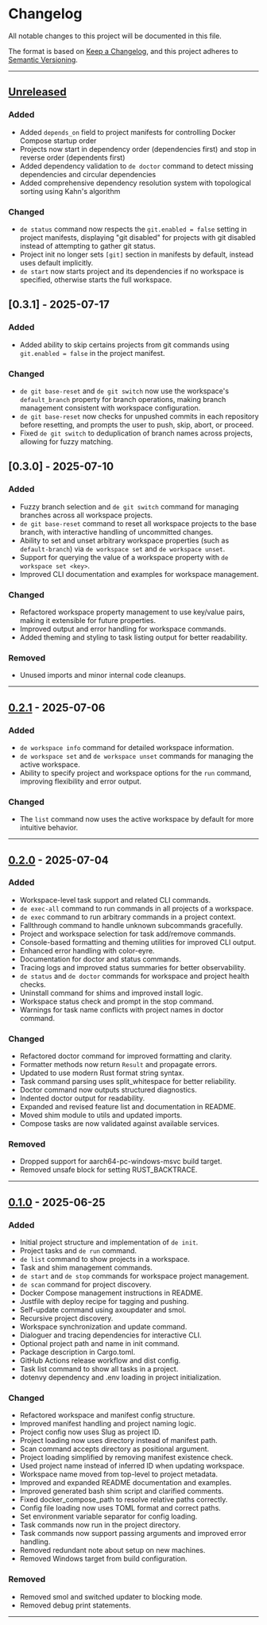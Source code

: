 # Changelog

All notable changes to this project will be documented in this file.

The format is based on [Keep a Changelog](https://keepachangelog.com/en/1.1.0/),
and this project adheres to [Semantic Versioning](https://semver.org/spec/v2.0.0.html).

---

## [Unreleased]

### Added

- Added `depends_on` field to project manifests for controlling Docker Compose startup order
- Projects now start in dependency order (dependencies first) and stop in reverse order (dependents first)
- Added dependency validation to `de doctor` command to detect missing dependencies and circular dependencies
- Added comprehensive dependency resolution system with topological sorting using Kahn's algorithm

### Changed

- `de status` command now respects the `git.enabled = false` setting in project manifests, displaying "git disabled" for projects with git disabled instead of attempting to gather git status.
- Project init no longer sets `[git]` section in manifests by default, instead uses default implicitly.
- `de start` now starts project and its dependencies if no workspace is specified, otherwise starts the full workspace.

## [0.3.1] - 2025-07-17

### Added

- Added ability to skip certains projects from git commands using `git.enabled = false` in the project manifest.

### Changed

- `de git base-reset` and `de git switch` now use the workspace's `default_branch` property for branch operations, making branch management consistent with workspace configuration.
- `de git base-reset` now checks for unpushed commits in each repository before resetting, and prompts the user to push, skip, abort, or proceed.
- Fixed `de git switch` to deduplication of branch names across projects, allowing for fuzzy matching.

## [0.3.0] - 2025-07-10

### Added

- Fuzzy branch selection and `de git switch` command for managing branches across all workspace projects.
- `de git base-reset` command to reset all workspace projects to the base branch, with interactive handling of uncommitted changes.
- Ability to set and unset arbitrary workspace properties (such as `default-branch`) via `de workspace set` and `de workspace unset`.
- Support for querying the value of a workspace property with `de workspace set <key>`.
- Improved CLI documentation and examples for workspace management.

### Changed

- Refactored workspace property management to use key/value pairs, making it extensible for future properties.
- Improved output and error handling for workspace commands.
- Added theming and styling to task listing output for better readability.

### Removed

- Unused imports and minor internal code cleanups.

---

## [0.2.1] - 2025-07-06

### Added

- `de workspace info` command for detailed workspace information.
- `de workspace set` and `de workspace unset` commands for managing the active workspace.
- Ability to specify project and workspace options for the `run` command, improving flexibility and error output.

### Changed

- The `list` command now uses the active workspace by default for more intuitive behavior.

---

## [0.2.0] - 2025-07-04

### Added

- Workspace-level task support and related CLI commands.
- `de exec-all` command to run commands in all projects of a workspace.
- `de exec` command to run arbitrary commands in a project context.
- Fallthrough command to handle unknown subcommands gracefully.
- Project and workspace selection for task add/remove commands.
- Console-based formatting and theming utilities for improved CLI output.
- Enhanced error handling with color-eyre.
- Documentation for doctor and status commands.
- Tracing logs and improved status summaries for better observability.
- `de status` and `de doctor` commands for workspace and project health checks.
- Uninstall command for shims and improved install logic.
- Workspace status check and prompt in the stop command.
- Warnings for task name conflicts with project names in doctor command.

### Changed

- Refactored doctor command for improved formatting and clarity.
- Formatter methods now return `Result` and propagate errors.
- Updated to use modern Rust format string syntax.
- Task command parsing uses split_whitespace for better reliability.
- Doctor command now outputs structured diagnostics.
- Indented doctor output for readability.
- Expanded and revised feature list and documentation in README.
- Moved shim module to utils and updated imports.
- Compose tasks are now validated against available services.

### Removed

- Dropped support for aarch64-pc-windows-msvc build target.
- Removed unsafe block for setting RUST_BACKTRACE.

---

## [0.1.0] - 2025-06-25

### Added

- Initial project structure and implementation of `de init`.
- Project tasks and `de run` command.
- `de list` command to show projects in a workspace.
- Task and shim management commands.
- `de start` and `de stop` commands for workspace project management.
- `de scan` command for project discovery.
- Docker Compose management instructions in README.
- Justfile with deploy recipe for tagging and pushing.
- Self-update command using axoupdater and smol.
- Recursive project discovery.
- Workspace synchronization and update command.
- Dialoguer and tracing dependencies for interactive CLI.
- Optional project path and name in init command.
- Package description in Cargo.toml.
- GitHub Actions release workflow and dist config.
- Task list command to show all tasks in a project.
- dotenvy dependency and .env loading in project initialization.

### Changed

- Refactored workspace and manifest config structure.
- Improved manifest handling and project naming logic.
- Project config now uses Slug as project ID.
- Project loading now uses directory instead of manifest path.
- Scan command accepts directory as positional argument.
- Project loading simplified by removing manifest existence check.
- Used project name instead of inferred ID when updating workspace.
- Workspace name moved from top-level to project metadata.
- Improved and expanded README documentation and examples.
- Improved generated bash shim script and clarified comments.
- Fixed docker_compose_path to resolve relative paths correctly.
- Config file loading now uses TOML format and correct paths.
- Set environment variable separator for config loading.
- Task commands now run in the project directory.
- Task commands now support passing arguments and improved error handling.
- Removed redundant note about setup on new machines.
- Removed Windows target from build configuration.

### Removed

- Removed smol and switched updater to blocking mode.
- Removed debug print statements.

---

[Unreleased]: https://github.com/umbra-ecosystem/de/compare/v0.2.1...HEAD
[0.2.1]: https://github.com/umbra-ecosystem/de/compare/v0.2.0...v0.2.1
[0.2.0]: https://github.com/umbra-ecosystem/de/compare/v0.1.0...v0.2.0
[0.1.0]: https://github.com/umbra-ecosystem/de/releases/tag/v0.1.0
